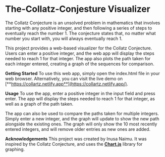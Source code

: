 ﻿# The-Collatz-Conjesture Visualizer

The Collatz Conjecture is an unsolved problem in mathematics that involves starting with any positive integer, and then following a series of steps to eventually reach the number 1. The conjecture states that, no matter what number you start with, you will always eventually reach 1.

This project provides a web-based visualizer for the Collatz Conjecture. Users can enter a positive integer, and the web app will display the steps needed to reach 1 for that integer. The app also plots the path taken for each integer entered, creating a graph of the sequences for comparison.

**Getting Started**
To use this web app, simply open the index.html file in your web browser. Alternatively, you can visit the live demo on [**https://collartz.netlify.app**](https://collartz.netlify.app/).

**Usage**
To use the app, enter a positive integer in the input field and press enter. The app will display the steps needed to reach 1 for that integer, as well as a graph of the path taken.

The app can also be used to compare the paths taken for multiple integers. Simply enter a new integer, and the graph will update to show the new path alongside the existing ones. The graph will only show the 10 most recently entered integers, and will remove older entries as new ones are added.


**Acknowledgements**
This project was created by Inusa Naimu. It was inspired by the Collatz Conjecture, and uses the [**Chart.js**](https://www.chartjs.org/) library for graphing.
